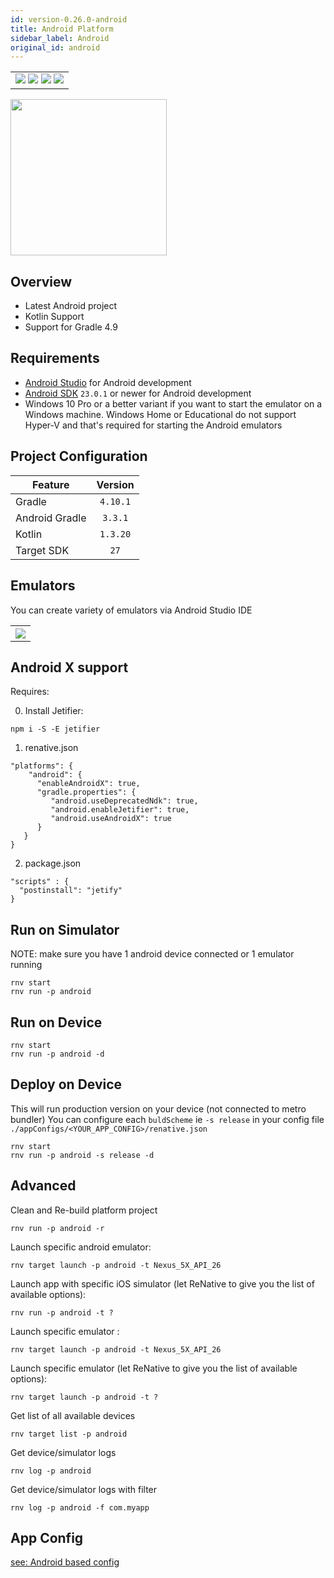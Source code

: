 ```yaml
---
id: version-0.26.0-android
title: Android Platform
sidebar_label: Android
original_id: android
---
```



<table>
  <tr>
  <td>
    <img src="https://img.shields.io/badge/Mac-yes-brightgreen.svg" />
    <img src="https://img.shields.io/badge/Windows-yes-brightgreen.svg" />
    <img src="https://img.shields.io/badge/Linux-yes-brightgreen.svg" />
    <img src="https://img.shields.io/badge/HostMode-n/a-lightgrey.svg" />
  </td>
  </tr>
</table>

<img src="https://renative.org/img/rnv_android.gif" height="250"/>

## Overview


-   Latest Android project
-   Kotlin Support
-   Support for Gradle 4.9

## Requirements

-   [Android Studio](https://developer.android.com/studio/index.html) for Android development
-   [Android SDK](https://developer.android.com/sdk/) `23.0.1` or newer for Android development
-   Windows 10 Pro or a better variant if you want to start the emulator on a Windows machine. Windows Home or Educational do not support Hyper-V and that's required for starting the Android emulators

## Project Configuration

| Feature        | Version  |
| -------------- | :------: |
| Gradle         | `4.10.1` |
| Android Gradle | `3.3.1`  |
| Kotlin         | `1.3.20` |
| Target SDK     |   `27`   |

## Emulators

You can create variety of emulators via Android Studio IDE

<table>
  <tr>
    <th>
    <img src="https://renative.org/img/android1.png" />
    </th>
  </tr>
</table>

## Android X support

Requires:

0) Install Jetifier:

`npm i -S -E jetifier`

1) renative.json

```
"platforms": {
    "android": {
      "enableAndroidX": true,
      "gradle.properties": {
         "android.useDeprecatedNdk": true,
         "android.enableJetifier": true,
         "android.useAndroidX": true
      }
   }
}
```


2) package.json

```
"scripts" : {
  "postinstall": "jetify"
}
```

## Run on Simulator

NOTE: make sure you have 1 android device connected or 1 emulator running

```
rnv start
rnv run -p android
```

## Run on Device

```
rnv start
rnv run -p android -d
```

## Deploy on Device

This will run production version on your device (not connected to metro bundler)
You can configure each `buldScheme` ie `-s release` in your config file `./appConfigs/<YOUR_APP_CONFIG>/renative.json`

```
rnv start
rnv run -p android -s release -d
```

## Advanced

Clean and Re-build platform project

```
rnv run -p android -r
```

Launch specific android emulator:

```
rnv target launch -p android -t Nexus_5X_API_26
```

Launch app with specific iOS simulator (let ReNative to give you the list of available options):

```
rnv run -p android -t ?
```

Launch specific emulator :

```
rnv target launch -p android -t Nexus_5X_API_26
```

Launch specific emulator (let ReNative to give you the list of available options):

```
rnv target launch -p android -t ?
```

Get list of all available devices

```
rnv target list -p android
```

Get device/simulator logs

```
rnv log -p android
```

Get device/simulator logs with filter

```
rnv log -p android -f com.myapp
```

## App Config

<a href="#android-based-config">see: Android based config</a>

